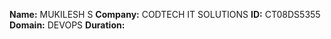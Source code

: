 **Name:** MUKILESH S
**Company:** CODTECH IT SOLUTIONS
**ID:** CT08DS5355
**Domain:** DEVOPS
**Duration:** 
